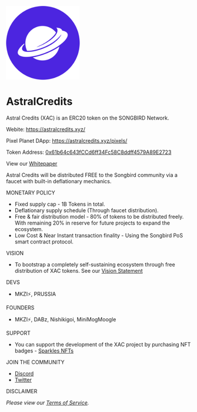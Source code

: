 <img src="https://raw.githubusercontent.com/HelloMokuzai/AstralCredits/main/static/images/AstralCredits-XAC.png" alt="drawing" width="200" height="200"/>

# AstralCredits

Astral Credits (XAC) is an ERC20 token on the SONGBIRD Network.

Webite: https://astralcredits.xyz/

Pixel Planet DApp: https://astralcredits.xyz/pixels/

Token Address: [0x61b64c643fCCd6ff34Fc58C8ddff4579A89E2723](https://songbird-explorer.flare.network/token/0x61b64c643fCCd6ff34Fc58C8ddff4579A89E2723/token-transfers)

View our [Whitepaper](https://github.com/HelloMokuzai/AstralCredits/blob/main/static/docs/Whitepaper.pdf)

Astral Credits will be distributed FREE to the Songbird community via a faucet with built-in deflationary mechanics.

MONETARY POLICY 
- Fixed supply cap - 1B Tokens in total.
- Deflationary supply schedule (Through faucet distribution).
- Free & fair distribution model - 80% of tokens to be distributed freely. With remaining 20% in reserve for future projects to expand the ecosystem.
- Low Cost & Near Instant transaction finality - Using the Songbird PoS smart contract protocol.

VISION
- To bootstrap a completely self-sustaining ecosystem through free distribution of XAC tokens. See our [Vision Statement](https://github.com/HelloMokuzai/AstralCredits/blob/main/static/docs/Vision-Statement.pdf)

DEVS
- MKZI⚡, PRUSSIA

FOUNDERS
- MKZI⚡, DABz, Nishikigoi, MiniMogMoogle

SUPPORT
- You can support the development of the XAC project by purchasing NFT badges - [Sparkles NFTs](https://sparklesnft.com/collection/astralcredits/) 

JOIN THE COMMUNITY
- [Discord](https://discord.gg/AJd4YDZSqD)
- [Twitter](https://twitter.com/AstralCredits)

DISCLAIMER

_Please view our [Terms of Service](https://github.com/HelloMokuzai/AstralCredits/blob/main/static/docs/Terms-of-Service.pdf)._
